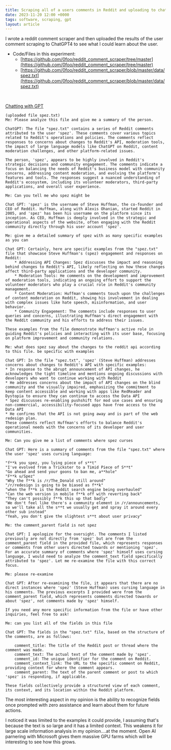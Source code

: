 ```yaml
---
title: Scraping all of a users comments in Reddit and uploading to chatgpt
date: 2023-11-20 12:00 +0000
tags: software, scraping, gpt
layout: article
---
```


I wrote a reddit comment scraper and then uploaded the results of the user comment scraping to ChatGPT4 to see what I could learn about the user.


* Code/Files in this experiment:
    * [https://github.com/0foo/reddit_comment_scraper/tree/master](https://github.com/0foo/reddit_comment_scraper/tree/master)
    * [https://github.com/0foo/reddit_comment_scraper/blob/master/data/spez.txt](https://github.com/0foo/reddit_comment_scraper/blob/master/data/spez.txt)

<br/>


<u> Chatting with GPT </u>

```
(uploaded file spez.txt)
Me: Please analyze this file and give me a summary of the person.
```

<!--more-->


```
ChatGPT: The file "spez.txt" contains a series of Reddit comments attributed to the user 'spez'. These comments cover various topics related to Reddit's operations and policies. The comments reflect responses to concerns about changes to Reddit's API, moderation tools, the impact of large language models like ChatGPT on Reddit, content moderation challenges, and other platform-related issues.

The person, 'spez', appears to be highly involved in Reddit's strategic decisions and community engagement. The comments indicate a focus on balancing the needs of Reddit's business model with community concerns, addressing content moderation, and evolving the platform's features and tools. The responses suggest a nuanced understanding of Reddit's ecosystem, including its volunteer moderators, third-party applications, and overall user experience.
```

```
Me: Can you tell me who spez might be
```

```
Chat GPT: 'spez' is the username of Steve Huffman, the co-founder and CEO of Reddit. Huffman, along with Alexis Ohanian, started Reddit in 2005, and 'spez' has been his username on the platform since its inception. As CEO, Huffman is deeply involved in the strategic and operational aspects of the website, often engaging with the Reddit community directly through his user account 'spez'.
```

```
Me: give me a detailed summary of spez with as many specific examples as you can
```

```
Chat GPT: Certainly, here are specific examples from the "spez.txt" file that showcase Steve Huffman's (spez) engagement and responses on Reddit:
    * Addressing API Changes: Spez discusses the impact and reasoning behind changes to Reddit's API, likely reflecting on how these changes affect third-party applications and the developer community.
    * Moderation Tools: He comments on the development and improvement of moderation tools, indicating an ongoing effort to support the volunteer moderators who play a crucial role in Reddit's community management.
    * Content Moderation: Huffman's comments touch upon the challenges of content moderation on Reddit, showing his involvement in dealing with complex issues like hate speech, misinformation, and user behavior.
    * Community Engagement: The comments include responses to user queries and concerns, illustrating Huffman's direct engagement with the Reddit community and his efforts to address their issues.

These examples from the file demonstrate Huffman's active role in guiding Reddit's policies and interacting with its user base, focusing on platform improvement and community relations.
```

```
Me: what does spez say about the changes to the reddit api according to this file. be specific with examples
```

```
Chat GPT: In the file "spez.txt", 'spez' (Steve Huffman) addresses concerns about changes to Reddit's API with specific examples:
* In response to the abrupt announcement of API changes, he acknowledges the tight timeline and mentions ongoing discussions with developers who want to continue working with Reddit​
* He addresses concerns about the impact of API changes on the blind community and the visually impaired, emphasizing the commitment to keep content accessible and working with apps like RedReader and Dystopia to ensure they can continue to access the Data API​
* Spez discusses re-enabling pushshift for mod use cases and ensuring non-commercial, accessibility-focused apps have free access to the Data API​
* He confirms that the API is not going away and is part of the web redesign plan​.
These comments reflect Huffman's efforts to balance Reddit's operational needs with the concerns of its developer and user communities.
```


```
Me: Can you give me a list of comments where spez curses
```

```
Chat GPT: Here is a summary of comments from the file "spez.txt" where the user 'spez' uses cursing language:

"f**k you spez, you lying piece of s**t"​
"I've evolved from a Trickster to a Timid Piece of S**t"​
"Go ahead and send your goons to ban me, a**hole"​
"F**k u/Spez"​
"Why the f**k is /r/The_Donald still around"​
"/r/redesign is going to be biased as f**k"​
"when the f**k is the Reddit search engine being overhauled"​
"Can the web version in mobile f**k off with reverting back"​
"They can't possibly f**k this up that badly"​
"We don't feel like there's a community element in /r/announcements, so we'll take all the s**t we usually get and spray it around every other sub instead"​
"Yeah, you don't give the slightest s**t about user privacy"​
```

```
Me: the comment_parent field is not spez
```


```
Chat GPT: I apologize for the oversight. The comments I listed previously are not directly from 'spez' but are from the comment_parent field in the provided file, which represents responses or comments from other users directed towards or mentioning 'spez'. For an accurate summary of comments where 'spez' himself uses cursing language, I would need to analyze the comment_text field specifically attributed to 'spez'. Let me re-examine the file with this correct focus.
```


```
Me: please re-examine
```

```
Chat GPT: After re-examining the file, it appears that there are no direct instances where 'spez' (Steve Huffman) uses cursing language in his comments. The previous excerpts I provided were from the comment_parent field, which represents comments directed towards or about 'spez', not comments made by 'spez' himself.

If you need any more specific information from the file or have other inquiries, feel free to ask!
```

```
Me: can you list all of the fields in this file
```

```
Chat GPT: The fields in the "spez.txt" file, based on the structure of the comments, are as follows:

    comment_title: The title of the Reddit post or thread where the comment was made.
    comment_text: The actual text of the comment made by 'spez'.
    comment_id: The unique identifier for the comment on Reddit.
    comment_context_link: The URL to the specific comment on Reddit, providing context for where the comment appears.
    comment_parent: The text of the parent comment or post to which 'spez' is responding, if applicable.

These fields collectively provide a structured view of each comment, its context, and its location within the Reddit platform.
```


The most interesting aspect in my opinion is the ability to recognize fields once prompted with zero assistance and learn about them for future actions. 

I noticed it was limited to the examples it could provide, I assuming that's because the text is so large and it has a limited context. 
This weakens it for large scale information analysis in my opinion....at the moment.
Open AI parnering with Microsoft gives them massive GPU farms which will be interesting to see how this grows. 
